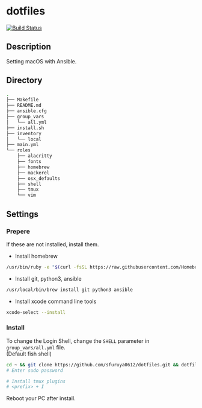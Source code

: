 # dotfiles

[![Build Status](https://travis-ci.org/sfuruya0612/dotfiles.svg?branch=master)](https://travis-ci.org/sfuruya0612/dotfiles)

## Description

Setting macOS with Ansible.

## Directory

```bash
.
├── Makefile
├── README.md
├── ansible.cfg
├── group_vars
│   └── all.yml
├── install.sh
├── inventory
│   └── local
├── main.yml
└── roles
    ├── alacritty
    ├── fonts
    ├── homebrew
    ├── mackerel
    ├── osx_defaults
    ├── shell
    ├── tmux
    └── vim
```

## Settings

### Prepere

If these are not installed, install them.

- Install homebrew

```bash
/usr/bin/ruby -e "$(curl -fsSL https://raw.githubusercontent.com/Homebrew/install/master/install)"
```

- Install git, python3, ansible

```bash
/usr/local/bin/brew install git python3 ansible
```

- Install xcode command line tools

```bash
xcode-select --install
```

### Install

To change the Login Shell, change the `SHELL` parameter in `group_vars/all.yml` file.  
(Default fish shell)

```bash
cd ~ && git clone https://github.com/sfuruya0612/dotfiles.git && dotfiles && make
# Enter sudo password

# Install tmux plugins
# <prefix> + I
```

Reboot your PC after install.
